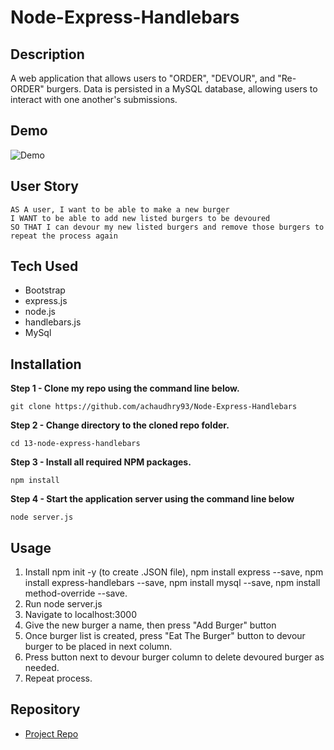 # Node-Express-Handlebars

## Description
A web application that allows users to "ORDER", "DEVOUR", and "Re-ORDER" burgers. Data is persisted in a MySQL database, allowing users to interact with one another's submissions.

## Demo 

![Demo](https://github.com/achaudhry93/Node-Express-hHndlebars/blob/master/public/assets/img/burgers.gif)

## User Story
```
AS A user, I want to be able to make a new burger
I WANT to be able to add new listed burgers to be devoured
SO THAT I can devour my new listed burgers and remove those burgers to repeat the process again
```
## Tech Used
* Bootstrap
* express.js
* node.js
* handlebars.js
* MySql

## Installation
**Step 1 - Clone my repo using the command line below.**
```
git clone https://github.com/achaudhry93/Node-Express-Handlebars
```
**Step 2 - Change directory to the cloned repo folder.**
```
cd 13-node-express-handlebars
```
**Step 3 - Install all required NPM packages.**
```
npm install
```
**Step 4 - Start the application server using the command line below**
```
node server.js
```

## Usage
1. Install npm init -y (to create .JSON file), npm install express --save, npm install express-handlebars --save, npm install mysql --save, npm install method-override --save.
2. Run node server.js
3. Navigate to localhost:3000
4. Give the new burger a name, then press "Add Burger" button
6. Once burger list is created, press "Eat The Burger" button to devour burger to be placed in next column.
7. Press button next to devour burger column to delete devoured burger as needed.
8. Repeat process.

## Repository

  - [Project Repo](https://github.com/achaudhry93/Node-Express-Handlebars)